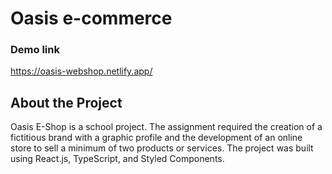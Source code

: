 # Oasis e-commerce

### Demo link

https://oasis-webshop.netlify.app/

## About the Project

Oasis E-Shop is a school project. The assignment required the creation of a fictitious brand with a graphic profile and the development of an online store to sell a minimum of two products or services. The project was built using React.js, TypeScript, and Styled Components.
